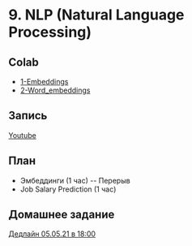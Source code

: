 # 9. NLP (Natural Language Processing)

## Colab
* [1-Embeddings](https://colab.research.google.com/github/kokamido/ml2023/blob/main/10-NLP/1-Embeddings.ipynb)
* [2-Word_embeddings](https://colab.research.google.com/github/kokamido/ml2023/blob/main/10-NLP/2-Word_embeddings.ipynb)

## Запись 
[Youtube](https://www.youtube.com/watch?v=rsqe0ICesRc&list=PLRfnVRgqC2Dt3rFgV5K_St1m_rcnwrMVx&index=8)

## План
* Эмбеддинги (1 час)
-- Перерыв
* Job Salary Prediction (1 час)


## Домашнее задание
[Дедлайн 05.05.21 в 18:00]()
